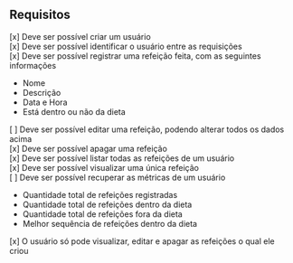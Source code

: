 
## Requisitos

[x] Deve ser possível criar um usuário <br>
[x] Deve ser possível identificar o usuário entre as requisições <br>
[x] Deve ser possível registrar uma refeição feita, com as seguintes informações <br>
- Nome
- Descrição
- Data e Hora
- Está dentro ou não da dieta

[ ] Deve ser possível editar uma refeição, podendo alterar todos os dados acima <br>
[x] Deve ser possível apagar uma refeição <br>
[x] Deve ser possível listar todas as refeições de um usuário <br>
[x] Deve ser possível visualizar uma única refeição <br>
[ ] Deve ser possível recuperar as métricas de um usuário <br>

- Quantidade total de refeições registradas
- Quantidade total de refeições dentro da dieta
- Quantidade total de refeições fora da dieta
- Melhor sequência de refeições dentro da dieta

[x] O usuário só pode visualizar, editar e apagar as refeições o qual ele criou
